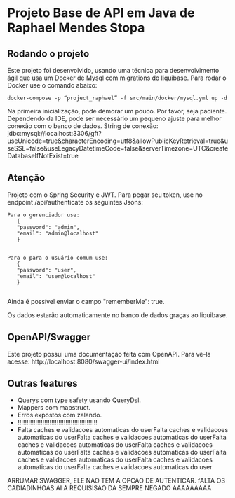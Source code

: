 # Projeto Base de API em Java de Raphael Mendes Stopa

## Rodando o projeto

Este projeto foi desenvolvido, usando uma técnica para desenvolvimento ágil que usa um Docker de Mysql com migrations do liquibase. Para rodar o Docker use o comando abaixo:

```
docker-compose -p “project_raphael” -f src/main/docker/mysql.yml up -d
```

Na primeira inicialização, pode demorar um pouco. Por favor, seja paciente. Dependendo da IDE, pode ser necessário um pequeno ajuste para melhor conexão com o banco de dados. String de conexão: jdbc:mysql://localhost:3306/gft?useUnicode=true&characterEncoding=utf8&allowPublicKeyRetrieval=true&useSSL=false&useLegacyDatetimeCode=false&serverTimezone=UTC&createDatabaseIfNotExist=true


## Atenção

Projeto com o Spring Security e JWT. Para pegar seu token, use no endpoint /api/authenticate os seguintes Jsons:

```
Para o gerenciador use:
   {
   "password": "admin",
   "email": "admin@localhost"
   }


Para o para o usuário comum use:
   {
   "password": "user",
   "email": "user@localhost"
   }
  
```
Ainda é possível enviar o campo "rememberMe": true.

Os dados estarão automaticamente no banco de dados graças ao liquibase.

## OpenAPI/Swagger
Este projeto possui uma documentação feita com OpenAPI. Para vê-la acesse: http://localhost:8080/swagger-ui/index.html

## Outras features
* Querys com type safety usando QueryDsl.
* Mappers com mapstruct.
* Erros expostos com zalando.
* !!!!!!!!!!!!!!!!!!!!!!!!!!!!!!!!!!!!!!!!!!!!!
* Falta caches e validacoes automaticas do userFalta caches e validacoes automaticas do userFalta caches e validacoes automaticas do userFalta caches e validacoes automaticas do userFalta caches e validacoes automaticas do userFalta caches e validacoes automaticas do userFalta caches e validacoes automaticas do userFalta caches e validacoes automaticas do userFalta caches e validacoes automaticas do user

ARRUMAR SWAGGER, ELE NAO TEM A OPCAO DE AUTENTICAR. fALTA OS CADIADINHOAS AI A REQUISISAO DA SEMPRE NEGADO AAAAAAAAA